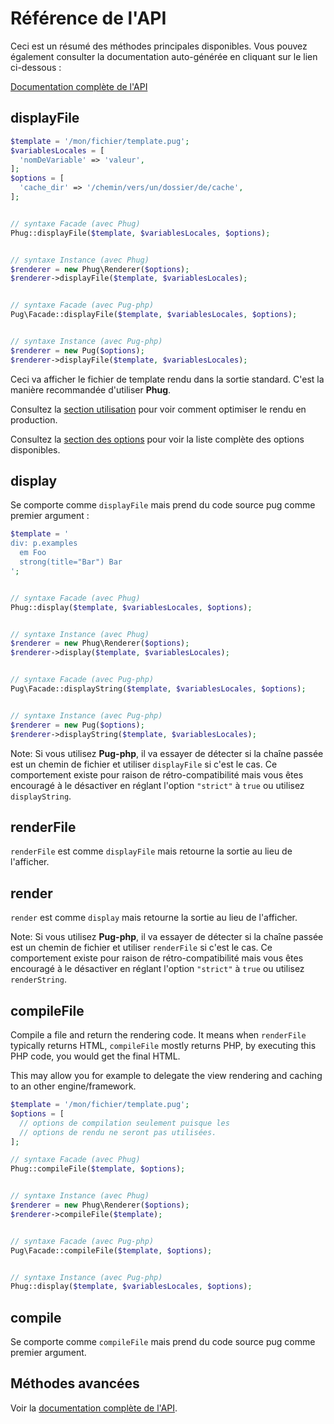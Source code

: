 # Référence de l'API

Ceci est un résumé des méthodes principales disponibles.
Vous pouvez également consulter la documentation auto-générée
en cliquant sur le lien ci-dessous :

[Documentation complète de l'API](/api/namespaces/Phug.html)

## displayFile

```php
$template = '/mon/fichier/template.pug';
$variablesLocales = [
  'nomDeVariable' => 'valeur',
];
$options = [
  'cache_dir' => '/chemin/vers/un/dossier/de/cache',
];


// syntaxe Facade (avec Phug)
Phug::displayFile($template, $variablesLocales, $options);


// syntaxe Instance (avec Phug)
$renderer = new Phug\Renderer($options);
$renderer->displayFile($template, $variablesLocales);


// syntaxe Facade (avec Pug-php)
Pug\Facade::displayFile($template, $variablesLocales, $options);


// syntaxe Instance (avec Pug-php)
$renderer = new Pug($options);
$renderer->displayFile($template, $variablesLocales);
```

Ceci va afficher le fichier de template rendu dans la sortie
standard. C'est la manière recommandée d'utiliser **Phug**. 

Consultez la [section utilisation](#usage) pour voir comment
optimiser le rendu en production.

Consultez la [section des options](#options) pour voir la liste
complète des options disponibles.

## display

Se comporte comme `displayFile` mais prend du code source pug
comme premier argument :
```php
$template = '
div: p.examples
  em Foo
  strong(title="Bar") Bar
';


// syntaxe Facade (avec Phug)
Phug::display($template, $variablesLocales, $options);


// syntaxe Instance (avec Phug)
$renderer = new Phug\Renderer($options);
$renderer->display($template, $variablesLocales);


// syntaxe Facade (avec Pug-php)
Pug\Facade::displayString($template, $variablesLocales, $options);


// syntaxe Instance (avec Pug-php)
$renderer = new Pug($options);
$renderer->displayString($template, $variablesLocales);
```

Note: Si vous utilisez **Pug-php**, il va essayer de détecter si
la chaîne passée est un chemin de fichier et utiliser `displayFile`
si c'est le cas. Ce comportement existe pour raison de
rétro-compatibilité mais vous êtes encouragé à le désactiver en
réglant l'option `"strict"` à `true` ou utilisez `displayString`.

## renderFile

`renderFile` est comme `displayFile` mais retourne la sortie
au lieu de l'afficher.

## render

`render` est comme `display` mais retourne la sortie
au lieu de l'afficher.

Note: Si vous utilisez **Pug-php**, il va essayer de détecter si
la chaîne passée est un chemin de fichier et utiliser `renderFile`
si c'est le cas. Ce comportement existe pour raison de
rétro-compatibilité mais vous êtes encouragé à le désactiver en
réglant l'option `"strict"` à `true` ou utilisez `renderString`.

## compileFile

Compile a file and return the rendering code. It means when
`renderFile` typically returns HTML, `compileFile` mostly returns
PHP, by executing this PHP code, you would get the final HTML.

This may allow you for example to delegate the view rendering
and caching to an other engine/framework.

```php
$template = '/mon/fichier/template.pug';
$options = [
  // options de compilation seulement puisque les
  // options de rendu ne seront pas utilisées.
];

// syntaxe Facade (avec Phug)
Phug::compileFile($template, $options);


// syntaxe Instance (avec Phug)
$renderer = new Phug\Renderer($options);
$renderer->compileFile($template);


// syntaxe Facade (avec Pug-php)
Pug\Facade::compileFile($template, $options);


// syntaxe Instance (avec Pug-php)
Phug::display($template, $variablesLocales, $options);
```

## compile

Se comporte comme `compileFile` mais prend du code source pug
comme premier argument.

## Méthodes avancées

Voir la [documentation complète de l'API](/api/namespaces/Phug.html).
